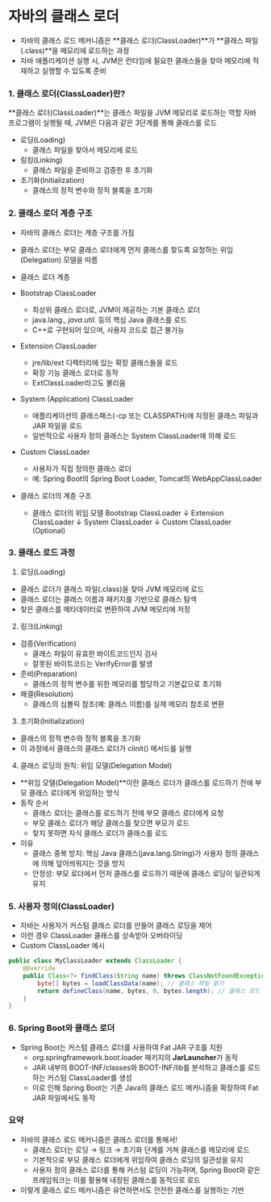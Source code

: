 # 자바의 클래스 로더
- 자바의 클래스 로드 메커니즘은 **클래스 로더(ClassLoader)**가 **클래스 파일(.class)**을 메모리에 로드하는 과정
- 자바 애플리케이션 실행 시, JVM은 런타임에 필요한 클래스들을 찾아 메모리에 적재하고 실행할 수 있도록 준비

### 1. 클래스 로더(ClassLoader)란?
**클래스 로더(ClassLoader)**는 클래스 파일을 JVM 메모리로 로드하는 역할
자바 프로그램이 실행될 때, JVM은 다음과 같은 3단계를 통해 클래스를 로드
- 로딩(Loading)
	- 클래스 파일을 찾아서 메모리에 로드
- 링킹(Linking)
	- 클래스 파일을 준비하고 검증한 후 초기화
- 초기화(Initialization)
	- 클래스의 정적 변수와 정적 블록을 초기화

### 2. 클래스 로더 계층 구조
- 자바의 클래스 로더는 계층 구조를 가짐
- 클래스 로더는 부모 클래스 로더에게 먼저 클래스를 찾도록 요청하는 위임(Delegation) 모델을 따름
- 클래스 로더 계층
- Bootstrap ClassLoader
	- 최상위 클래스 로더로, JVM이 제공하는 기본 클래스 로더
	- java.lang.*, java.util.* 등의 핵심 Java 클래스를 로드
	- C++로 구현되어 있으며, 사용자 코드로 접근 불가능
- Extension ClassLoader
	- jre/lib/ext 디렉터리에 있는 확장 클래스들을 로드
	- 확장 기능 클래스 로더로 동작
	- ExtClassLoader라고도 불리움
- System (Application) ClassLoader
	- 애플리케이션의 클래스패스(-cp 또는 CLASSPATH)에 지정된 클래스 파일과 JAR 파일을 로드
	- 일반적으로 사용자 정의 클래스는 System ClassLoader에 의해 로드
- Custom ClassLoader
	- 사용자가 직접 정의한 클래스 로더
	- 예: Spring Boot의 Spring Boot Loader, Tomcat의 WebAppClassLoader

- 클래스 로더의 계층 구조
	- 클래스 로더의 위임 모델
		Bootstrap ClassLoader
				↓
		Extension ClassLoader
				↓
		System ClassLoader
				↓
		Custom ClassLoader (Optional)

### 3. 클래스 로드 과정
1. 로딩(Loading)
- 클래스 로더가 클래스 파일(.class)을 찾아 JVM 메모리에 로드
- 클래스 로더는 클래스 이름과 패키지를 기반으로 클래스 탐색
- 찾은 클래스를 메타데이터로 변환하여 JVM 메모리에 저장

2. 링크(Linking)
- 검증(Verification)
	- 클래스 파일이 유효한 바이트코드인지 검사
	- 잘못된 바이트코드는 VerifyError를 발생
- 준비(Preparation)
	- 클래스의 정적 변수를 위한 메모리를 할당하고 기본값으로 초기화
- 해결(Resolution)
	- 클래스의 심볼릭 참조(예: 클래스 이름)를 실제 메모리 참조로 변환

3. 초기화(Initialization)
- 클래스의 정적 변수와 정적 블록을 초기화
- 이 과정에서 클래스의 클래스 로더가 clinit() 메서드를 실행

4. 클래스 로딩의 원칙: 위임 모델(Delegation Model)
- **위임 모델(Delegation Model)**이란 클래스 로더가 클래스를 로드하기 전에 부모 클래스 로더에게 위임하는 방식
- 동작 순서
	- 클래스 로더는 클래스를 로드하기 전에 부모 클래스 로더에게 요청
	- 부모 클래스 로더가 해당 클래스를 찾으면 부모가 로드
	- 찾지 못하면 자식 클래스 로더가 클래스를 로드
- 이유
	- 클래스 중복 방지: 핵심 Java 클래스(java.lang.String)가 사용자 정의 클래스에 의해 덮어씌워지는 것을 방지
	- 안정성: 부모 로더에서 먼저 클래스를 로드하기 때문에 클래스 로딩이 일관되게 유지

### 5. 사용자 정의(ClassLoader)
- 자바는 사용자가 커스텀 클래스 로더를 만들어 클래스 로딩을 제어
- 이런 경우 ClassLoader 클래스를 상속받아 오버라이딩
- Custom ClassLoader 예시
```java
public class MyClassLoader extends ClassLoader {
    @Override
    public Class<?> findClass(String name) throws ClassNotFoundException {
        byte[] bytes = loadClassData(name); // 클래스 파일 읽기
        return defineClass(name, bytes, 0, bytes.length); // 클래스 로드
    }
}
```

### 6. Spring Boot와 클래스 로더
- Spring Boot는 커스텀 클래스 로더를 사용하여 Fat JAR 구조를 지원
	- org.springframework.boot.loader 패키지의 **JarLauncher**가 동작
	- JAR 내부의 BOOT-INF/classes와 BOOT-INF/lib를 분석하고 클래스를 로드하는 커스텀 ClassLoader를 생성
	- 이로 인해 Spring Boot는 기존 Java의 클래스 로드 메커니즘을 확장하여 Fat JAR 파일에서도 동작

### 요약
- 자바의 클래스 로드 메커니즘은 클래스 로더를 통해서!
	- 클래스 로더는 로딩 → 링크 → 초기화 단계를 거쳐 클래스를 메모리에 로드 
	- 기본적으로 부모 클래스 로더에게 위임하여 클래스 로딩의 일관성을 유지
	- 사용자 정의 클래스 로더를 통해 커스텀 로딩이 가능하며, Spring Boot와 같은 프레임워크는 이를 활용해 내장된 클래스를 동적으로 로드
- 이렇게 클래스 로드 메커니즘은 유연하면서도 안전한 클래스를 실행하는 기반
